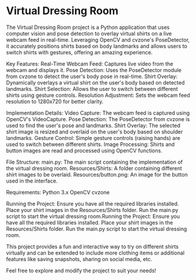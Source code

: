 # Virtual Dressing Room
The Virtual Dressing Room project is a Python application that uses computer vision and pose detection to overlay virtual shirts on a live webcam feed in real-time. Leveraging OpenCV and cvzone's PoseDetector, it accurately positions shirts based on body landmarks and allows users to switch shirts with gestures, offering an amazing experience.

Key Features:
  Real-Time Webcam Feed: Captures live video from the webcam and displays it.
  Pose Detection: Uses the PoseDetector module from cvzone to detect the user's body pose in real-time.
  Shirt Overlay: Dynamically overlays a virtual shirt on the user's body based on detected landmarks.
  Shirt Selection: Allows the user to switch between different shirts using gesture controls.
  Resolution Adjustment: Sets the webcam feed resolution to 1280x720 for better clarity.

Implementation Details:
  Video Capture: The webcam feed is captured using OpenCV's VideoCapture.
  Pose Detection: The PoseDetector from cvzone is used to find the user's pose and landmarks.
  Shirt Overlay: The selected shirt image is resized and overlaid on the user's body based on shoulder landmarks.
  Gesture Control: Simple gesture controls (raising hands) are used to switch between different shirts.
  Image Processing: Shirts and button images are read and processed using OpenCV functions.

File Structure:
  main.py: The main script containing the implementation of the virtual dressing room.
  Resources/Shirts: A folder containing different shirt images to be overlaid.
  Resources/button.png: An image for the button used in the interface.

Requirements:
  Python 3.x
  OpenCV
  cvzone

Running the Project:
  Ensure you have all the required libraries installed.
  Place your shirt images in the Resources/Shirts folder.
  Run the main.py script to start the virtual dressing room.Running the Project:
  Ensure you have all the required libraries installed.
  Place your shirt images in the Resources/Shirts folder.
  Run the main.py script to start the virtual dressing room.

This project provides a fun and interactive way to try on different shirts virtually and can be extended to include more clothing items or additional features like saving snapshots, sharing on social media, etc.

Feel free to explore and modify the project to suit your needs!
